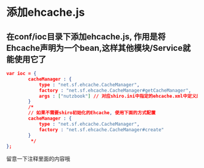 # 添加ehcache.js

在conf/ioc目录下添加ehcache.js, 作用是将Ehcache声明为一个bean,这样其他模块/Service就能使用它了
--------------

```json
var ioc = {
		cacheManager : {
			type : "net.sf.ehcache.CacheManager",
			factory : "net.sf.ehcache.CacheManager#getCacheManager",
			args : ["nutzbook"] // 对应shiro.ini中指定的ehcache.xml中定义的name
		}
		/*      
		// 如果不需要shiro初始化的Ehcache, 使用下面的方式配置
		cacheManager : {
			type : "net.sf.ehcache.CacheManager",
			factory : "net.sf.ehcache.CacheManager#create"
		}
		 */
};
```

留意一下注释里面的内容哦